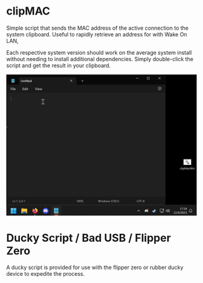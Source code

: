 # clipMAC
Simple script that sends the MAC address of the active connection to the system clipboard.
Useful to rapidly retrieve an address for with Wake On LAN, 

Each respective system version should work on the average system install without needing to install additional dependencies.
Simply double-click the script and get the result in your clipboard.

![windowsUsage](https://github.com/Seglectic/clipMAC/blob/main/media/windowsUsage.gif)

# Ducky Script / Bad USB / Flipper Zero
A ducky script is provided for use with the flipper zero or rubber ducky device to expedite the process. 
